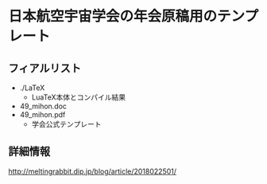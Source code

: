 # 日本航空宇宙学会の年会原稿用のテンプレート

## フィアルリスト
  + ./LaTeX
    * LuaTeX本体とコンパイル結果
  + 49_mihon.doc
  + 49_mihon.pdf
    * 学会公式テンプレート


## 詳細情報
http://meltingrabbit.dip.jp/blog/article/2018022501/

